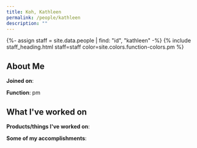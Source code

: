 ```yaml
---
title: Koh, Kathleen
permalink: /people/kathleen
description: ""
---
```


{%- assign staff = site.data.people | find: "id", "kathleen" -%}
{% include staff_heading.html staff=staff color=site.colors.function-colors.pm %}

## About Me

**Joined on**: 

**Function**: pm

## What I've worked on

**Products/things I've worked on**:


**Some of my accomplishments**:

